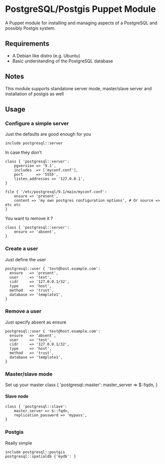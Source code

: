 # PostgreSQL/Postgis Puppet Module #

A Puppet module for installing and managing aspects of a PostgreSQL and possibly Postgis system.

## Requirements ##
- A Debian like distro (e.g. Ubuntu)
- Basic understanding of the PostgreSQL database

## Notes ##

This module supports standalone server mode, master/slave server and installation of postgis as well

## Usage ##
### Configure a simple server ###

Just the defaults are good enough for you

	include postgresql::server

In case they don't

	class { 'postgresql::server':
		pgversion => '9.1',
		includes  => ['myconf.conf'],
		port	  => '5555',
		listen_addresses => '127.0.0.1',
	}

	file { '/etc/postgresql/9.1/main/myconf.conf':
		ensure => 'present',
		content => 'my own postgres configuration options', # Or source => etc etc
	}

You want to remove it ?

	class { 'postgresql::server':
		ensure => 'absent',
	}

### Create a user ###

Just define the user

	postgresql::user { 'test@host.example.com':
	  ensure   => 'present',
	  user     => 'test',
	  cidr     => '127.0.0.1/32',
	  type     => 'host',
	  method   => 'trust',
	  database => 'template1',
	}

### Remove a user ###

Just specify absent as ensure

	postgresql::user { 'test@host.example.com':
	  ensure   => 'absent',
	  user     => 'test',
	  cidr     => '127.0.0.1/32',
	  type     => 'host',
	  method   => 'trust',
	  database => 'template1',
	}

### Master/slave mode ###

Set up your master
	class { 'postgresql::master':
		master_server => $::fqdn,
	}

#### Slave node ####
	class { 'postgresql::slave':
		master_server => $::fqdn,
		replication_password => 'mypass',
	}

### Postgis ###

Really simple

	include postgresql::postgis
	postgresql::spatialdb {'mydb': }
